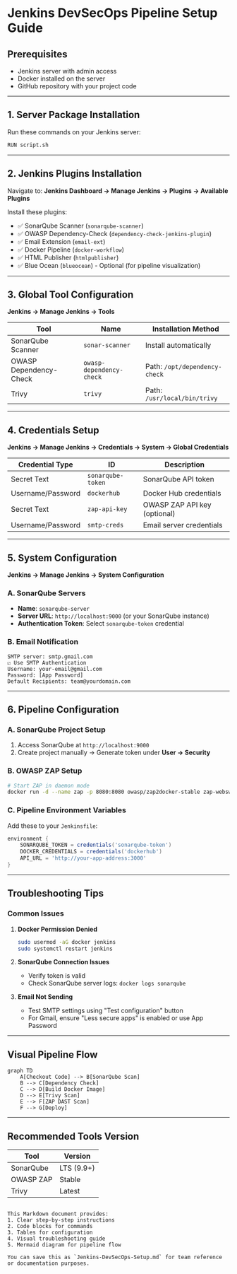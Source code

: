 # Jenkins DevSecOps Pipeline Setup Guide

## Prerequisites

- Jenkins server with admin access
- Docker installed on the server
- GitHub repository with your project code

---

## 1. Server Package Installation

Run these commands on your Jenkins server:

```bash
RUN script.sh
```

---

## 2. Jenkins Plugins Installation

Navigate to:
**Jenkins Dashboard → Manage Jenkins → Plugins → Available Plugins**

Install these plugins:

- ✅ SonarQube Scanner (`sonarqube-scanner`)
- ✅ OWASP Dependency-Check (`dependency-check-jenkins-plugin`)
- ✅ Email Extension (`email-ext`)
- ✅ Docker Pipeline (`docker-workflow`)
- ✅ HTML Publisher (`htmlpublisher`)
- ✅ Blue Ocean (`blueocean`) - Optional (for pipeline visualization)

---

## 3. Global Tool Configuration

**Jenkins → Manage Jenkins → Tools**

| Tool                   | Name                     | Installation Method           |
| ---------------------- | ------------------------ | ----------------------------- |
| SonarQube Scanner      | `sonar-scanner`          | Install automatically         |
| OWASP Dependency-Check | `owasp-dependency-check` | Path: `/opt/dependency-check` |
| Trivy                  | `trivy`                  | Path: `/usr/local/bin/trivy`  |

---

## 4. Credentials Setup

**Jenkins → Manage Jenkins → Credentials → System → Global Credentials**

| Credential Type   | ID                | Description                  |
| ----------------- | ----------------- | ---------------------------- |
| Secret Text       | `sonarqube-token` | SonarQube API token          |
| Username/Password | `dockerhub`       | Docker Hub credentials       |
| Secret Text       | `zap-api-key`     | OWASP ZAP API key (optional) |
| Username/Password | `smtp-creds`      | Email server credentials     |

---

## 5. System Configuration

**Jenkins → Manage Jenkins → System Configuration**

### A. SonarQube Servers

- **Name**: `sonarqube-server`
- **Server URL**: `http://localhost:9000` (or your SonarQube instance)
- **Authentication Token**: Select `sonarqube-token` credential

### B. Email Notification

```plaintext
SMTP server: smtp.gmail.com
☑️ Use SMTP Authentication
Username: your-email@gmail.com
Password: [App Password]
Default Recipients: team@yourdomain.com
```

---

## 6. Pipeline Configuration

### A. SonarQube Project Setup

1. Access SonarQube at `http://localhost:9000`
2. Create project manually → Generate token under **User → Security**

### B. OWASP ZAP Setup

```bash
# Start ZAP in daemon mode
docker run -d --name zap -p 8080:8080 owasp/zap2docker-stable zap-webswing.sh
```

### C. Pipeline Environment Variables

Add these to your `Jenkinsfile`:

```groovy
environment {
    SONARQUBE_TOKEN = credentials('sonarqube-token')
    DOCKER_CREDENTIALS = credentials('dockerhub')
    API_URL = 'http://your-app-address:3000'
}
```

---

## Troubleshooting Tips

### Common Issues

1. **Docker Permission Denied**

   ```bash
   sudo usermod -aG docker jenkins
   sudo systemctl restart jenkins
   ```

2. **SonarQube Connection Issues**

   - Verify token is valid
   - Check SonarQube server logs: `docker logs sonarqube`

3. **Email Not Sending**
   - Test SMTP settings using "Test configuration" button
   - For Gmail, ensure "Less secure apps" is enabled or use App Password

---

## Visual Pipeline Flow

```mermaid
graph TD
    A[Checkout Code] --> B[SonarQube Scan]
    B --> C[Dependency Check]
    C --> D[Build Docker Image]
    D --> E[Trivy Scan]
    E --> F[ZAP DAST Scan]
    F --> G[Deploy]
```

---

## Recommended Tools Version

| Tool      | Version    |
| --------- | ---------- |
| SonarQube | LTS (9.9+) |
| OWASP ZAP | Stable     |
| Trivy     | Latest     |

```

This Markdown document provides:
1. Clear step-by-step instructions
2. Code blocks for commands
3. Tables for configuration
4. Visual troubleshooting guide
5. Mermaid diagram for pipeline flow

You can save this as `Jenkins-DevSecOps-Setup.md` for team reference or documentation purposes.
```
